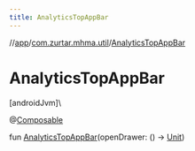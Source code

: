 ```yaml
---
title: AnalyticsTopAppBar
---
```

//[app](../../index.html)/[com.zurtar.mhma.util](index.html)/[AnalyticsTopAppBar](-analytics-top-app-bar.html)



# AnalyticsTopAppBar



[androidJvm]\




@[Composable](https://developer.android.com/reference/kotlin/androidx/compose/runtime/Composable.html)



fun [AnalyticsTopAppBar](-analytics-top-app-bar.html)(openDrawer: () -&gt; [Unit](https://kotlinlang.org/api/core/kotlin-stdlib/kotlin/-unit/index.html))



